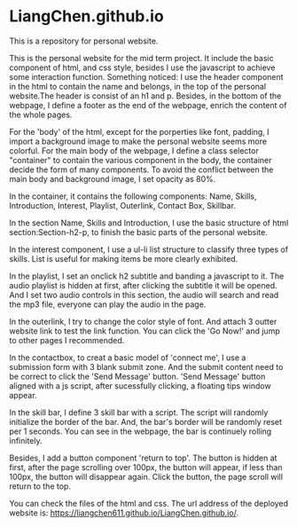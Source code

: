 # LiangChen.github.io
This is a repository for personal website.

This is the personal website for the mid term project. It include the basic component of html, and css style, besides I use the javascript to achieve some interaction function.
Something noticed:
I use the header component in the html to contain the name and belongs, in the top of the personal website.The header is consist of an h1 and p. Besides, in the bottom of the webpage, I define a footer as the end of the webpage, enrich the content of the whole pages.

For the 'body' of the html, except for the porperties like font, padding, I import a background image to make the personal website seems more colorful.
For the main body of the webpage, I define a class selector "container" to contain the various component in the body, the container decide the form of many components. To avoid the conflict between the main body and background image, I set opacity as 80%.

In the container, it contains the following components: Name, Skills, Introduction, Interest, Playlist, Outerlink, Contact Box, Skillbar.

In the section Name, Skills and Introduction, I use the basic structure of html section:Section-h2-p, to finish the basic parts of the personal website. 

In the interest component, I use a ul-li list structure to classify three types of skills. List is useful for making items be more clearly exhibited.

In the playlist, I set an onclick h2 subtitle and banding a javascript to it. The audio playlist is hidden at first, after clicking the subtitle it will be opened. And I set two audio controls in this section, the audio will search and read the mp3 file, everyone can play the audio in the page.

In the outerlink, I try to change the color style of font. And attach 3 outter website link to test the link function. You can click the 'Go Now!' and jump to other pages I recommended.

In the contactbox, to creat a basic model of 'connect me', I use a submission form with 3 blank submit zone. And the submit content need to be correct to click the 'Send Message' button. 'Send Message' button aligned with a js script, after sucessfully clicking, a floating tips window appear.

In the skill bar, I define 3 skill bar with a script. The script will randomly initialize the border of the bar. And, the bar's border will be randomly reset per 1 seconds. You can see in the webpage, the bar is continuely rolling infinitely.

Besides, I add a button component 'return to top'. The button is hidden at first, after the page scrolling over 100px, the button will appear, if less than 100px, the button will disappear again. Click the button, the page scroll will return to the top.

You can check the files of the html and css. The url address of the deployed website is: https://liangchen611.github.io/LiangChen.github.io/. 
